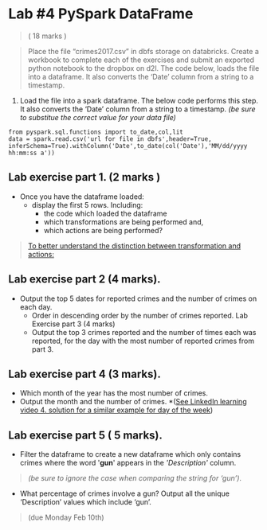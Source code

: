 
# Lab #4 PySpark DataFrame 
> ( 18 marks )

> Place the file “crimes2017.csv” in dbfs storage on databricks. Create a workbook to complete
each of the exercises and submit an exported python notebook to the dropbox on d2l. The code
below, loads the file into a dataframe. It also converts the ‘Date’ column from a string to a
timestamp.

1. Load the file into a spark dataframe. The below code performs this step. It also converts the
‘Date’ column from a string to a timestamp. *(be sure to substitue the correct value for your data
file)*

```
from pyspark.sql.functions import to_date,col,lit
data = spark.read.csv('url for file in dbfs',header=True,
inferSchema=True).withColumn('Date',to_date(col('Date'),'MM/dd/yyyy
hh:mm:ss a'))
```
## Lab exercise part 1. (2 marks ) 
- Once you have the dataframe loaded: 
    - display the first 5 rows. Including: 
        - the code which loaded the dataframe 
        - which transformations are being performed and,
        - which actions are being performed? 
        
>[To better understand the distinction between transformation and actions:](https://mikulskibartosz.name/difference-between-transformation-and-action-in-apache-spark)

## Lab exercise part 2 (4 marks). 
- Output the top 5 dates for reported crimes and the number of crimes on each day.  
    - Order in descending order by the number of crimes reported. Lab Exercise part 3 (4 marks)
    - Output the top 3 crimes reported and the number of times each was reported, for the day with the most number of reported crimes from part 3.

## Lab exercise part 4 (3 marks). 
- Which month of the year has the most number of crimes. 
- Output the month and the number of crimes. *([See LinkedIn learning video 4. solution for a similar example for day of the week](https://www.linkedin.com/learning/apache-pyspark-by-example/solution?resume=false&u=27766394))

## Lab exercise part 5 ( 5 marks). 
- Filter the dataframe to create a new dataframe which only contains
crimes where the word '**gun**' appears in the *'Description'* column. 
> *(be sure to ignore the case when comparing the string for ‘gun’)*. 
- What percentage of crimes involve a gun? Output all the unique ‘Description’ values which include ‘gun’.
> (due Monday Feb 10th)